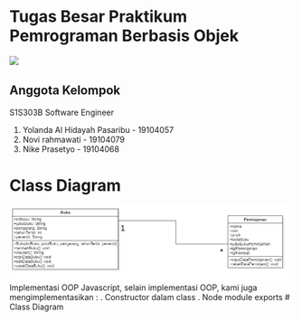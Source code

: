 # Tugas Besar Praktikum Pemrograman Berbasis Objek
![](https://user-images.githubusercontent.com/43981051/103869569-12f62000-50fd-11eb-86ef-657fdb81da3f.png)
## Anggota Kelompok
S1S303B Software Engineer
1. Yolanda Al Hidayah Pasaribu - 19104057
2. Novi rahmawati - 19104079
3. Nike Prasetyo - 19104068
# Class Diagram
<img src = "https://github.com/NikePrasetyo/Tugas-Besar-Pbo-Kelompok-7/blob/main/Class%20Diagram.jpg ">
Implementasi OOP Javascript, selain implementasi OOP, kami juga mengimplementasikan :
. Constructor dalam class
. Node module exports
# Class Diagram


